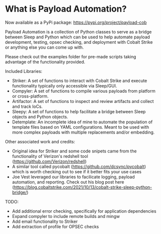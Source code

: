 What is Payload Automation?
=================

Now available as a PyPi package: https://pypi.org/project/payload-cob

Payload Automation is a collection of Python classes to serve as a bridge between Sleep and Python which can be used to help automate payload development, testing, opsec checking, and deployment with Cobalt Strike or anything else you can come up with.

Please check out the examples folder for pre-made scripts taking advantage of the functionality provided.

Included Libraries:
 - Striker: A set of functions to interact with Cobalt Strike and execute functionality typically only accessible via Sleep/GUI.
 - Compyler: A set of functions to compile various payloads from platform or cross-platform.
 - Artifactor: A set of functions to inspect and review artifacts and collect and track IoCs.
 - Sleepy: A set of functions to help facilitate a bridge between Sleep objects and Python objects.
 - Detemplate: An incomplete idea of mine to automate the population of template files based on YAML configurations. Meant to be used with more complex payloads with multiple replacements and/or embedding.

Other associated work and credits:
 - Original idea for Striker and some code snipets came from the functionality of Verizon's redshell tool (https://github.com/Verizon/redshell)
 - A similar tool called pycobalt (https://github.com/dcsync/pycobalt) which is worth checking out to see if it better fits your use cases
 - Joe Vest leveraged our libraries to facilicate logging, payload automation, and reporting. Check out his blog post here (https://blog.cobaltstrike.com/2021/10/13/cobalt-strike-sleep-python-bridge/)

TODO:
 - Add additional error checking, specifically for application dependencies
 - Expand compyler to include remote builds and mingw
 - Add email functionality to Striker
 - Add extraction of profile for OPSEC checks
